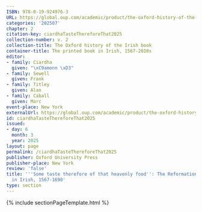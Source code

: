 ```yaml
---
ISBN: 978-0-19-924976-3
URL: https://global.oup.com/academic/product/the-oxford-history-of-the-irish-book-volume-ii-9780199249763?cc=ge&lang=3n#
categories: '202507'
chapter: 2
citation-key: ciardhaTasteThereforeThat2025
collection-number: v. 2
collection-title: The Oxford history of the Irish book
container-title: The printed book in Irish, 1567-2010s
editor:
- family: Ciardha
  given: "\xC9amonn \xD3"
- family: Sewell
  given: Frank
- family: Titley
  given: Alan
- family: Caball
  given: Marc
event-place: New York
externalUrl: https://global.oup.com/academic/product/the-oxford-history-of-the-irish-book-volume-ii-9780199249763?cc=ge&lang=3n#
id: ciardhaTasteThereforeThat2025
issued:
- day: 6
  month: 3
  year: 2025
layout: page
permalink: /ciardhaTasteThereforeThat2025
publisher: Oxford University Press
publisher-place: New York
review: 'false'
title: '''Some taste therefore of that heavenly food'': The Reformation and the Book
  in Irish, 1567-1690'
type: section
---
```

{% include sectionPageTemplate.html %}